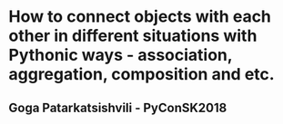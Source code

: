 # How to connect objects with each other in different situations with Pythonic ways - association, aggregation, composition and etc. 

## Goga Patarkatsishvili   - PyConSK2018